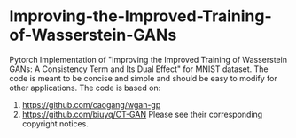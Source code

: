 # Improving-the-Improved-Training-of-Wasserstein-GANs
Pytorch Implementation of "Improving the Improved Training of Wasserstein GANs: A Consistency Term and Its Dual Effect" for MNIST dataset. The code is meant to be concise and simple and should be easy to modify for other applications.
The code is based on:
1) https://github.com/caogang/wgan-gp
2) https://github.com/biuyq/CT-GAN
Please see their corresponding copyright notices.
